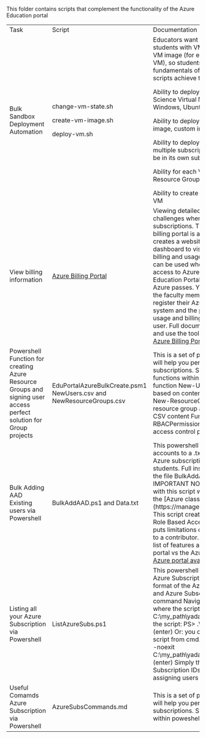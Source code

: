 This folder contains scripts that complement the functionality of the Azure Education portal
<table>
<tr>
<td>Task</td>   <td>Script</td>   <td> Documentation </td>
</tr>
<tr>
<td>Bulk Sandbox Deployment Automation</td>
<td>change-vm-state.sh</p>create-vm-image.sh</p> deploy-vm.sh</td>
<td>Educators want a simple way to provide students with VMs based on a specific VM image (for example, Data Science VM), so students can learn the fundamentals of data science. These scripts achieve the following user stories:</p>
Ability to deploy multiple DSVMs (Data Science Virtual Machine) in either Windows, Ubuntu, of Linux CentOS</p>
Ability to deploy VMs from marketplace image, custom image, or DSVM</p>
Ability to deploy VMs across one or multiple subscriptions (i.e. Each VM can be in its own subscription)</p>
Ability for each VM to have its own Resource Group</p>
Ability to create a clean VM image from a VM</td>
<td>Create bulk accounts </td>
<td>createstudents.sh and Students.csv</td>
<td>This bash script will read a list of accounts to create from a csv to bulk create email adresses for students taking a course. It will assign an Azure subscription to each of the students.
Full instructions can be found in the file createstudentsInstructions.md  
IMPORTANT NOTE:   
**Accounts created with this script will NOT be able to access the [Azure classic portal](https://manage.windowsazure.com)**   
This script creates accounts based on Role Based Access Control (RBAC) and puts limitations on the accounts created. You can see a complete list of features available in 
the Azure portal vs the Azure classic portal in this <a href="https://azure.microsoft.com/en-us/features/azure-portal/availability/">Azure portal availability chart</a> 

</td>
<tr>
<td> View billing information </td>
<td> <a href="https://github.com/Microsoft/AzureUsageAndBillingPortal">Azure Billing Portal</a> </td>
<td> Viewing detailed account usage presents challenges when using credit based subscriptions. The Azure Usage and billing portal is a complete solution that creates
a website and PowerBI dashboard to visualize Azure service billing and usage details.  This solution can be used whether students are given access to Azure through the Azure Education 
Portal subscriptions or through Azure passes. You set up the solution for the faculty member. The students register their Azure subscription wih the system and the professor is able to
view usage and billing for each registered user. Full documentation on how to install and use the tool is available on Github <a href="https://github.com/Microsoft/AzureUsageAndBillingPortal">Azure Billing Portal GitHub</a>
</tr>

</td>
<tr>
<td> Powershell Function for creating Azure Resource Groups and signing user access perfect solution for Group projects</td>
<td> EduPortalAzureBulkCreate.psm1 NewUsers.csv and NewResourceGroups.csv</td>
<td> This is a set of powershell script which will help you perform tasks on your azure subscriptions. 
Simply run the command functions within poweshell  -  Functions - function New-Users - Creates new users based on content of the CSV - function New-ResourceGroups - Creates new resource group and add users based on 
CSV content Function - function Set-RBACPermissions - creates role based access control permission based on CSV
</tr>

</td>
<tr>
<td> Bulk Adding AAD Existing users via Powershell</td>
<td> BulkAddAAD.ps1 and Data.txt</td>
<td> This powershell script will read a list of accounts to a .txt file It will assign an Azure subscription to each of the students.
Full instructions can be found in the file BulkAddAADInstructions.md  
IMPORTANT NOTE:   
**Accounts created with this script will NOT be able to access the [Azure classic portal](https://manage.windowsazure.com)**   
This script creates accounts based on Role Based Access Control (RBAC) and puts limitations on the accounts created to a contributor. You can see a complete list of features available in 
the Azure portal vs the Azure classic portal in this <a href="https://azure.microsoft.com/en-us/features/azure-portal/availability/">Azure portal availability chart</a></tr>
</tr>

</td>
<tr>
<td> Listing all your Azure Subscription via Powershell</td>
<td> ListAzureSubs.ps1 </td>
<td> This powershell script will list of the Azure Subscriptions and then list a table format of the Azure SubscriptionName and Azure SubscriptionID. 
Simply run the command Navigate to the directory where the script lives 
PS> cd C:\my_path\yada_yada\ (enter) 
Execute the script: PS> .\ListAzureSubs.ps1 (enter)
Or: you can run the PowerShell script from cmd.exe like this:
powershell -noexit C:\my_path\yada_yada\ListAzureSubs.ps1 (enter)
Simply then copy and paste your Subscription IDs into the Excel for assigning users
</tr>

</td>
<tr>
<td> Useful Comamds Azure Subscription via Powershell</td>
<td> AzureSubsCommands.md </td>
<td> This is a set of powershell script which will help you perform tasks on your azure subscriptions. 
Simply run the command within poweshell 
</tr>

</table>
